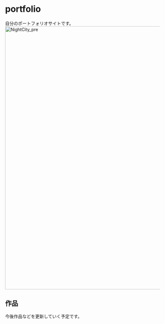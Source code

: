 # portfolio
自分のポートフォリオサイトです。<br>
<img width="855" alt="NightCity_pre" src="https://user-images.githubusercontent.com/50616084/73631006-066e7980-469b-11ea-9a15-683c4914559b.png">
## 作品
今後作品などを更新していく予定です。
